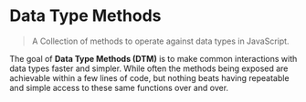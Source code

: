 # Data Type Methods

> A Collection of methods to operate against data types in JavaScript.

The goal of **Data Type Methods (DTM)** is to make common interactions with data types faster and simpler. While often the methods being exposed are achievable within a few lines of code, but nothing beats having repeatable and simple access to these same functions over and over.

